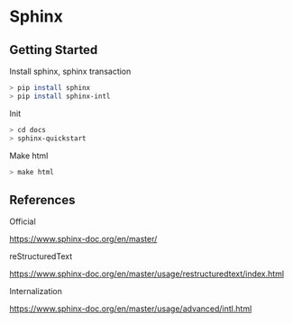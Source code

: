 # Sphinx

## Getting Started

Install sphinx, sphinx transaction

```sh
> pip install sphinx
> pip install sphinx-intl
```

Init

```sh
> cd docs
> sphinx-quickstart
```

Make html

```sh
> make html
```

## References

Official

https://www.sphinx-doc.org/en/master/

reStructuredText

https://www.sphinx-doc.org/en/master/usage/restructuredtext/index.html

Internalization

https://www.sphinx-doc.org/en/master/usage/advanced/intl.html
